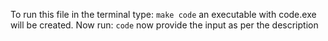 To run this file in the terminal type:
`make code`
an executable with code.exe will be created. Now run:
`code`
now provide the input as per the description
